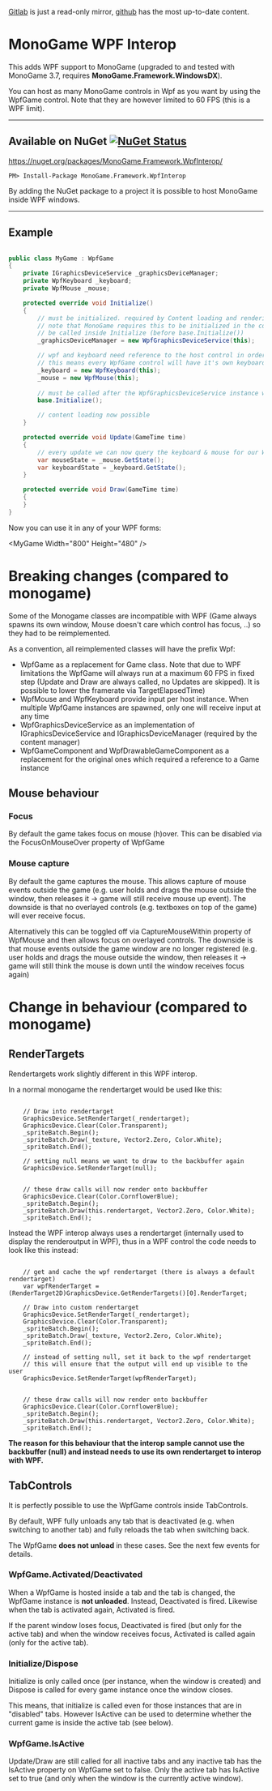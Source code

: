 [Gitlab](https://gitlab.com/MarcStan) is just a read-only mirror, [github](https://github.com/MarcStan) has the most up-to-date content.

# MonoGame WPF Interop

This adds WPF support to MonoGame (upgraded to and tested with MonoGame 3.7, requires **MonoGame.Framework.WindowsDX**).

You can host as many MonoGame controls in Wpf as you want by using the WpfGame control. Note that they are however limited to 60 FPS (this is a WPF limit).

___
## Available on NuGet  [![NuGet Status](https://img.shields.io/nuget/v/MonoGame.Framework.WpfInterop.svg?style=flat)](https://www.nuget.org/packages/MonoGame.Framework.WpfInterop/)

https://nuget.org/packages/MonoGame.Framework.WpfInterop/

    PM> Install-Package MonoGame.Framework.WpfInterop
   
By adding the NuGet package to a project it is possible to host MonoGame inside WPF windows.

___

## Example

```csharp

public class MyGame : WpfGame
{
    private IGraphicsDeviceService _graphicsDeviceManager;
    private WpfKeyboard _keyboard;
    private WpfMouse _mouse;

    protected override void Initialize()
    {
        // must be initialized. required by Content loading and rendering (will add itself to the Services)
        // note that MonoGame requires this to be initialized in the constructor, while WpfInterop requires it to
        // be called inside Initialize (before base.Initialize())
        _graphicsDeviceManager = new WpfGraphicsDeviceService(this);

        // wpf and keyboard need reference to the host control in order to receive input
        // this means every WpfGame control will have it's own keyboard & mouse manager which will only react if the mouse is in the control
        _keyboard = new WpfKeyboard(this);
        _mouse = new WpfMouse(this);
        
        // must be called after the WpfGraphicsDeviceService instance was created
        base.Initialize();

        // content loading now possible
    }

    protected override void Update(GameTime time)
    {
        // every update we can now query the keyboard & mouse for our WpfGame
        var mouseState = _mouse.GetState();
        var keyboardState = _keyboard.GetState();
    }

    protected override void Draw(GameTime time)
    {
    }
}

```

Now you can use it in any of your WPF forms:

&lt;MyGame Width="800" Height="480" />

# Breaking changes (compared to monogame)

Some of the Monogame classes are incompatible with WPF (Game always spawns its own window, Mouse doesn't care which control has focus, ..) so they had to be reimplemented.

As a convention, all reimplemented classes will have the prefix Wpf:

* WpfGame as a replacement for Game class. Note that due to WPF limitations the WpfGame will always run at a maximum 60 FPS in fixed step (Update and Draw are always called, no Updates are skipped). It is possible to lower the framerate via TargetElapsedTime)
* WpfMouse and WpfKeyboard provide input per host instance. When multiple WpfGame instances are spawned, only one will receive input at any time
* WpfGraphicsDeviceService as an implementation of IGraphicsDeviceService and IGraphicsDeviceManager (required by the content manager)
* WpfGameComponent and WpfDrawableGameComponent as a replacement for the original ones which required a reference to a Game instance

## Mouse behaviour

### Focus

By default the game takes focus on mouse (h)over. This can be disabled via the FocusOnMouseOver property of WpfGame

### Mouse capture

By default the game captures the mouse. This allows capture of mouse events outside the game (e.g. user holds and drags the mouse outside the window, then releases it -> game will still receive mouse up event). The downside is that no overlayed controls (e.g. textboxes on top of the game) will ever receive focus.

Alternatively this can be toggled off via CaptureMouseWithin property of WpfMouse and then allows focus on overlayed controls. The downside is that mouse events outside the game window are no longer registered (e.g. user holds and drags the mouse outside the window, then releases it -> game will still think the mouse is down until the window receives focus again)

# Change in behaviour (compared to monogame)

## RenderTargets

Rendertargets work slightly different in this WPF interop.

In a normal monogame the rendertarget would be used like this:

```

    // Draw into rendertarget
    GraphicsDevice.SetRenderTarget(_rendertarget);
    GraphicsDevice.Clear(Color.Transparent);
    _spriteBatch.Begin();
    _spriteBatch.Draw(_texture, Vector2.Zero, Color.White);
    _spriteBatch.End();

    // setting null means we want to draw to the backbuffer again
    GraphicsDevice.SetRenderTarget(null);


    // these draw calls will now render onto backbuffer
    GraphicsDevice.Clear(Color.CornflowerBlue);
    _spriteBatch.Begin();
    _spriteBatch.Draw(this.rendertarget, Vector2.Zero, Color.White);
    _spriteBatch.End();
```

Instead the WPF interop always uses a rendertarget (internally used to display the renderoutput in WPF), thus in a WPF control the code needs to look like this instead:

```

    // get and cache the wpf rendertarget (there is always a default rendertarget)
    var wpfRenderTarget = (RenderTarget2D)GraphicsDevice.GetRenderTargets()[0].RenderTarget;

    // Draw into custom rendertarget
    GraphicsDevice.SetRenderTarget(_rendertarget);
    GraphicsDevice.Clear(Color.Transparent);
    _spriteBatch.Begin();
    _spriteBatch.Draw(_texture, Vector2.Zero, Color.White);
    _spriteBatch.End();

    // instead of setting null, set it back to the wpf rendertarget
    // this will ensure that the output will end up visible to the user
    GraphicsDevice.SetRenderTarget(wpfRenderTarget);


    // these draw calls will now render onto backbuffer
    GraphicsDevice.Clear(Color.CornflowerBlue);
    _spriteBatch.Begin();
    _spriteBatch.Draw(this.rendertarget, Vector2.Zero, Color.White);
    _spriteBatch.End();
```

**The reason for this behaviour that the interop sample cannot use the backbuffer (null) and instead needs to use its own rendertarget to interop with WPF.**

## TabControls

It is perfectly possible to use the WpfGame controls inside TabControls.

By default, WPF fully unloads any tab that is deactivated (e.g. when switching to another tab) and fully reloads the tab when switching back.

The WpfGame **does not unload** in these cases. See the next few events for details.

### WpfGame.Activated/Deactivated

When a WpfGame is hosted inside a tab and the tab is changed, the WpfGame instance is **not unloaded**. Instead, Deactivated is fired. Likewise when the tab is activated again, Activated is fired.

If the parent window loses focus, Deactivated is fired (but only for the active tab) and when the window receives focus, Activated is called again (only for the active tab).

### Initialize/Dispose

Initialize is only called once (per instance, when the window is created) and Dispose is called for every game instance once the window closes.

This means, that initialize is called even for those instances that are in "disabled" tabs. However IsActive can be used to determine whether the current game is inside the active tab (see below).

### WpfGame.IsActive

Update/Draw are still called for all inactive tabs and any inactive tab has the IsActive property on WpfGame set to false. Only the active tab has IsActive set to true (and only when the window is the currently active window).
